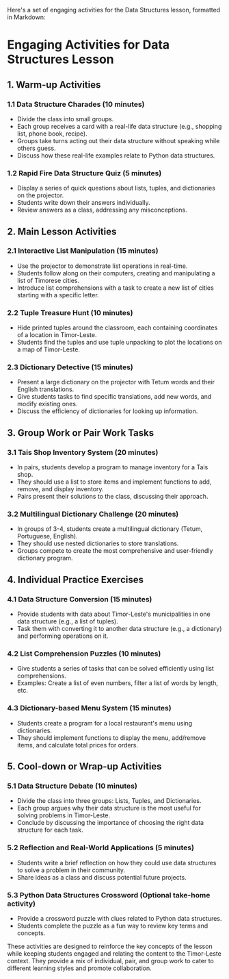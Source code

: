 Here's a set of engaging activities for the Data Structures lesson, formatted in Markdown:

# Engaging Activities for Data Structures Lesson

## 1. Warm-up Activities

### 1.1 Data Structure Charades (10 minutes)
- Divide the class into small groups.
- Each group receives a card with a real-life data structure (e.g., shopping list, phone book, recipe).
- Groups take turns acting out their data structure without speaking while others guess.
- Discuss how these real-life examples relate to Python data structures.

### 1.2 Rapid Fire Data Structure Quiz (5 minutes)
- Display a series of quick questions about lists, tuples, and dictionaries on the projector.
- Students write down their answers individually.
- Review answers as a class, addressing any misconceptions.

## 2. Main Lesson Activities

### 2.1 Interactive List Manipulation (15 minutes)
- Use the projector to demonstrate list operations in real-time.
- Students follow along on their computers, creating and manipulating a list of Timorese cities.
- Introduce list comprehensions with a task to create a new list of cities starting with a specific letter.

### 2.2 Tuple Treasure Hunt (10 minutes)
- Hide printed tuples around the classroom, each containing coordinates of a location in Timor-Leste.
- Students find the tuples and use tuple unpacking to plot the locations on a map of Timor-Leste.

### 2.3 Dictionary Detective (15 minutes)
- Present a large dictionary on the projector with Tetum words and their English translations.
- Give students tasks to find specific translations, add new words, and modify existing ones.
- Discuss the efficiency of dictionaries for looking up information.

## 3. Group Work or Pair Work Tasks

### 3.1 Tais Shop Inventory System (20 minutes)
- In pairs, students develop a program to manage inventory for a Tais shop.
- They should use a list to store items and implement functions to add, remove, and display inventory.
- Pairs present their solutions to the class, discussing their approach.

### 3.2 Multilingual Dictionary Challenge (20 minutes)
- In groups of 3-4, students create a multilingual dictionary (Tetum, Portuguese, English).
- They should use nested dictionaries to store translations.
- Groups compete to create the most comprehensive and user-friendly dictionary program.

## 4. Individual Practice Exercises

### 4.1 Data Structure Conversion (15 minutes)
- Provide students with data about Timor-Leste's municipalities in one data structure (e.g., a list of tuples).
- Task them with converting it to another data structure (e.g., a dictionary) and performing operations on it.

### 4.2 List Comprehension Puzzles (10 minutes)
- Give students a series of tasks that can be solved efficiently using list comprehensions.
- Examples: Create a list of even numbers, filter a list of words by length, etc.

### 4.3 Dictionary-based Menu System (15 minutes)
- Students create a program for a local restaurant's menu using dictionaries.
- They should implement functions to display the menu, add/remove items, and calculate total prices for orders.

## 5. Cool-down or Wrap-up Activities

### 5.1 Data Structure Debate (10 minutes)
- Divide the class into three groups: Lists, Tuples, and Dictionaries.
- Each group argues why their data structure is the most useful for solving problems in Timor-Leste.
- Conclude by discussing the importance of choosing the right data structure for each task.

### 5.2 Reflection and Real-World Applications (5 minutes)
- Students write a brief reflection on how they could use data structures to solve a problem in their community.
- Share ideas as a class and discuss potential future projects.

### 5.3 Python Data Structures Crossword (Optional take-home activity)
- Provide a crossword puzzle with clues related to Python data structures.
- Students complete the puzzle as a fun way to review key terms and concepts.

These activities are designed to reinforce the key concepts of the lesson while keeping students engaged and relating the content to the Timor-Leste context. They provide a mix of individual, pair, and group work to cater to different learning styles and promote collaboration.
